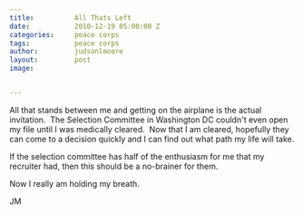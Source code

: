 ```yaml
---
title:			All Thats Left
date:			2010-12-19 05:00:00 Z
categories:		peace corps
tags:			peace corps
author:			judsonlmoore
layout:			post
image:			


---
```


All that stands between me and getting on the airplane is the actual invitation.  The Selection Committee in Washington DC couldn't even open my file until I was medically cleared.  Now that I am cleared, hopefully they can come to a decision quickly and I can find out what path my life will take.

If the selection committee has half of the enthusiasm for me that my recruiter had, then this should be a no-brainer for them.

Now I really am holding my breath.

JM
